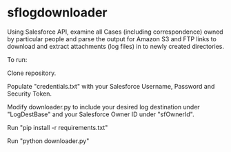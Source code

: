 # sflogdownloader

Using Salesforce API, examine all Cases (including correspondence) owned by particular people and parse the output for Amazon S3 and FTP links to download and extract attachments (log files) in to newly created directories.

To run:

Clone repository. 

Populate "credentials.txt" with your Salesforce Username, Password and Security Token. 

Modify downloader.py to include your desired log destination under "LogDestBase" and your Salesforce Owner ID under "sfOwnerId". 

Run "pip install -r requirements.txt"

Run "python downloader.py"
